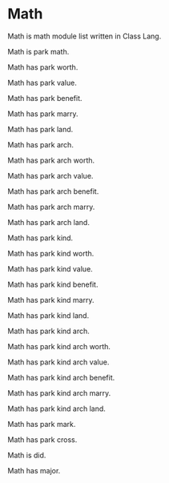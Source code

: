 # Math

Math is math module list written in Class Lang.

Math is park math.

Math has park worth.

Math has park value.

Math has park benefit.

Math has park marry.

Math has park land.

Math has park arch.

Math has park arch worth.

Math has park arch value.

Math has park arch benefit.

Math has park arch marry.

Math has park arch land.

Math has park kind.

Math has park kind worth.

Math has park kind value.

Math has park kind benefit.

Math has park kind marry.

Math has park kind land.

Math has park kind arch.

Math has park kind arch worth.

Math has park kind arch value.

Math has park kind arch benefit.

Math has park kind arch marry.

Math has park kind arch land.

Math has park mark.

Math has park cross.

Math is did.

Math has major.